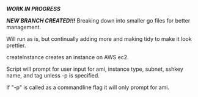 ***WORK IN PROGRESS*** 

***NEW BRANCH CREATED!!!*** Breaking down into smaller go files for better management.

Will run as is, but continually adding more and making tidy to make it look prettier.



createInstance creates an instance on AWS ec2.

Script will prompt for user input for ami, instance type, subnet, sshkey name, and tag unless -p is specified. 

If "-p" is called as a commandline flag it will only prompt for ami.
